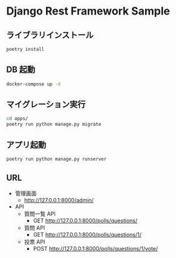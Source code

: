 # Django Rest Framework Sample

## ライブラリインストール

```sh
poetry install
```

## DB 起動

```sh
docker-compose up -d
```

## マイグレーション実行

```sh
cd apps/
poetry run python manage.py migrate
```

## アプリ起動

```sh
poetry run python manage.py runserver
```

## URL

- 管理画面
  - http://127.0.0.1:8000/admin/
- API
  - 質問一覧 API
    - GET http://127.0.0.1:8000/polls/questions/
  - 質問 API
    - GET http://127.0.0.1:8000/polls/questions/1/
  - 投票 API
    - POST http://127.0.0.1:8000/polls/questions/1/vote/
